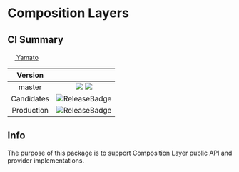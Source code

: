 
# Composition Layers


## CI Summary

[<img src="https://yamato.cds.internal.unity3d.com/logo.9086c260e33139d2adb1.svg" width=16 /> Yamato](https://yamato.cds.internal.unity3d.com/jobs/1533-xr.sdk.compositionlayers)

| Version |         | 
| :-----: | :-----: |
| master  | [![](https://badges.cds.internal.unity3d.com/packages/com.unity.xr.compositionlayers/build-badge.svg?branch=master&testWorkflow=package-isolation)](https://badges.cds.internal.unity3d.com/packages/com.unity.xr.compositionlayers/build-info?branch=master&testWorkflow=package-isolation) [![](https://badges.cds.internal.unity3d.com/packages/com.unity.xr.compositionlayers/warnings-badge.svg?branch=master)](https://badges.cds.internal.unity3d.com/packages/com.unity.xr.compositionlayers/warnings-info?branch=master) |
| Candidates | ![ReleaseBadge](https://badges.cds.internal.unity3d.com/packages/com.unity.xr.compositionlayers/candidates-badge.svg) |
| Production | ![ReleaseBadge](https://badges.cds.internal.unity3d.com/packages/com.unity.xr.compositionlayers/release-badge.svg) |


## Info

The purpose of this package is to support Composition Layer public API and provider implementations.
